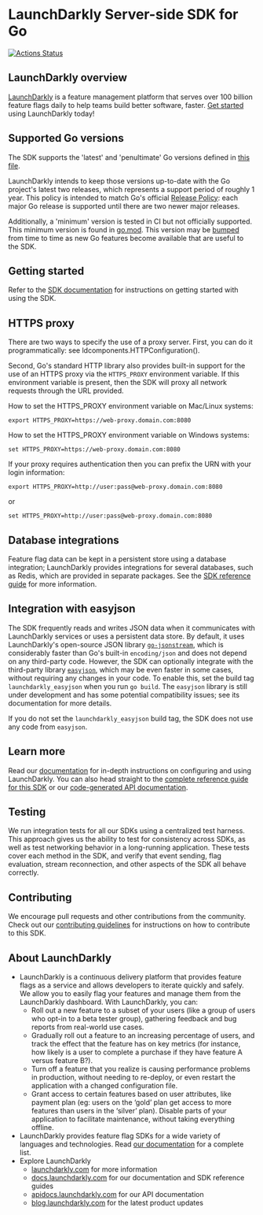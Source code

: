 # LaunchDarkly Server-side SDK for Go

[![Actions Status](https://github.com/launchdarkly/go-server-sdk/actions/workflows/ci.yml/badge.svg?branch=v6)](https://github.com/launchdarkly/go-server-sdk/actions/workflows/ci.yml)

## LaunchDarkly overview

[LaunchDarkly](https://www.launchdarkly.com) is a feature management platform that serves over 100 billion feature flags daily to help teams build better software, faster. [Get started](https://docs.launchdarkly.com/home/getting-started) using LaunchDarkly today!

## Supported Go versions

The SDK supports the 'latest' and 'penultimate' Go versions defined in [this file](./.github/variables/go-versions.env).

LaunchDarkly intends to keep those versions up-to-date with the Go project's latest two releases, which represents a support
period of roughly 1 year. This policy is intended to match Go's official [Release Policy](https://go.dev/doc/devel/release):
each major Go release is supported until there are two newer major releases.

Additionally, a 'minimum' version is tested in CI but not officially supported. This minimum version is found in [go.mod](./go.mod).
This version may be [bumped](./CONTRIBUTING.md#bumping-the-minimum-go-version) from time to time as new Go features
become available that are useful to the SDK.

## Getting started

Refer to the [SDK documentation](https://docs.launchdarkly.com/sdk/server-side/go#getting-started) for instructions on getting started with using the SDK.

## HTTPS proxy

There are two ways to specify the use of a proxy server. First, you can do it programmatically: see ldcomponents.HTTPConfiguration().

Second, Go's standard HTTP library also provides built-in support for the use of an HTTPS proxy via the `HTTPS_PROXY` environment variable. If this environment variable is present, then the SDK will proxy all network requests through the URL provided.

How to set the HTTPS_PROXY environment variable on Mac/Linux systems:
```
export HTTPS_PROXY=https://web-proxy.domain.com:8080
```

How to set the HTTPS_PROXY environment variable on Windows systems:
```
set HTTPS_PROXY=https://web-proxy.domain.com:8080
```

If your proxy requires authentication then you can prefix the URN with your login information:
```
export HTTPS_PROXY=http://user:pass@web-proxy.domain.com:8080
```
or
```
set HTTPS_PROXY=http://user:pass@web-proxy.domain.com:8080
```

## Database integrations

Feature flag data can be kept in a persistent store using a database integration; LaunchDarkly provides integrations for several databases, such as Redis, which are provided in separate packages. See the [SDK reference guide](https://docs.launchdarkly.com/sdk/concepts/data-stores) for more information.

## Integration with easyjson

The SDK frequently reads and writes JSON data when it communicates with LaunchDarkly services or uses a persistent data store. By default, it uses LaunchDarkly's open-source JSON library [`go-jsonstream`](https://github.com/launchdarkly/go-jsonstream), which is considerably faster than Go's built-in `encoding/json` and does not depend on any third-party code. However, the SDK can optionally integrate with the third-party library [`easyjson`](https://github.com/mailru/easyjson), which may be even faster in some cases, without requiring any changes in your code. To enable this, set the build tag `launchdarkly_easyjson` when you run `go build`. The `easyjson` library is still under development and has some potential compatibility issues; see its documentation for more details.

If you do not set the `launchdarkly_easyjson` build tag, the SDK does not use any code from `easyjson`.

## Learn more

Read our [documentation](http://docs.launchdarkly.com) for in-depth instructions on configuring and using LaunchDarkly. You can also head straight to the [complete reference guide for this SDK](http://docs.launchdarkly.com/docs/go-sdk-reference) or our [code-generated API documentation](https://pkg.go.dev/github.com/launchdarkly/go-server-sdk/v6).

## Testing

We run integration tests for all our SDKs using a centralized test harness. This approach gives us the ability to test for consistency across SDKs, as well as test networking behavior in a long-running application. These tests cover each method in the SDK, and verify that event sending, flag evaluation, stream reconnection, and other aspects of the SDK all behave correctly.

## Contributing

We encourage pull requests and other contributions from the community. Check out our [contributing guidelines](CONTRIBUTING.md) for instructions on how to contribute to this SDK.

## About LaunchDarkly

* LaunchDarkly is a continuous delivery platform that provides feature flags as a service and allows developers to iterate quickly and safely. We allow you to easily flag your features and manage them from the LaunchDarkly dashboard.  With LaunchDarkly, you can:
    * Roll out a new feature to a subset of your users (like a group of users who opt-in to a beta tester group), gathering feedback and bug reports from real-world use cases.
    * Gradually roll out a feature to an increasing percentage of users, and track the effect that the feature has on key metrics (for instance, how likely is a user to complete a purchase if they have feature A versus feature B?).
    * Turn off a feature that you realize is causing performance problems in production, without needing to re-deploy, or even restart the application with a changed configuration file.
    * Grant access to certain features based on user attributes, like payment plan (eg: users on the ‘gold’ plan get access to more features than users in the ‘silver’ plan). Disable parts of your application to facilitate maintenance, without taking everything offline.
* LaunchDarkly provides feature flag SDKs for a wide variety of languages and technologies. Read [our documentation](https://docs.launchdarkly.com/sdk) for a complete list.
* Explore LaunchDarkly
    * [launchdarkly.com](https://www.launchdarkly.com/ "LaunchDarkly Main Website") for more information
    * [docs.launchdarkly.com](https://docs.launchdarkly.com/  "LaunchDarkly Documentation") for our documentation and SDK reference guides
    * [apidocs.launchdarkly.com](https://apidocs.launchdarkly.com/  "LaunchDarkly API Documentation") for our API documentation
    * [blog.launchdarkly.com](https://blog.launchdarkly.com/  "LaunchDarkly Blog Documentation") for the latest product updates
